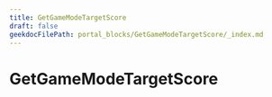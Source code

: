 ```yaml
---
title: GetGameModeTargetScore
draft: false
geekdocFilePath: portal_blocks/GetGameModeTargetScore/_index.md
---
```

# GetGameModeTargetScore